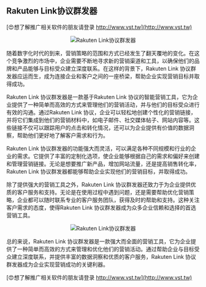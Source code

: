 ## **Rakuten Link协议群发器**

[😍想了解推广相关软件的朋友请登录 http://www.vst.tw](http://www.vst.tw)

 <center><img src="https://vst.tw/MP4/tuiguang/png/8.png" alt="Rakuten Link协议群发器"></center>

随着数字化时代的到来，营销策略的范围和方式已经发生了翻天覆地的变化。在这个竞争激烈的市场中，企业需要不断地寻求新的营销渠道和工具，以确保他们的品牌和产品能够与目标受众建立深度联系。在这样的背景下，Rakuten Link 协议群发器应运而生，成为连接企业和客户之间的一座桥梁，帮助企业实现营销目标并取得成功。

Rakuten Link 协议群发器是一款基于Rakuten Link 协议的智能营销工具，它为企业提供了一种简单而高效的方式来管理他们的营销活动，并与他们的目标受众进行有效的沟通。通过Rakuten Link 协议，企业可以轻松地创建个性化的营销链接，并将它们集成到他们的营销材料中，如电子邮件、社交媒体帖子、网站内容等。这些链接不仅可以跟踪用户的点击和转化情况，还可以为企业提供有价值的数据洞察，帮助他们更好地了解客户需求和行为。

Rakuten Link 协议群发器的功能强大而灵活，可以满足各种不同规模和行业的企业的需求。它提供了丰富的定制化选项，使企业能够根据自己的需求和偏好来创建和管理营销链接。无论是想要推广新产品，增加网站流量，还是提高销售转化率，Rakuten Link 协议群发器都能够帮助企业实现他们的营销目标，并取得成功。

除了提供强大的营销工具之外，Rakuten Link 协议群发器还致力于为企业提供优质的客户服务和支持。无论是在使用过程中遇到问题，还是需要帮助优化营销策略，企业都可以随时联系专业的客户服务团队，获得及时的帮助和支持。这种关注客户需求的态度，使得Rakuten Link 协议群发器成为众多企业信赖和选择的首选营销工具。

 <center><img src="https://vst.tw/MP4/tuiguang/png/6.png" alt="Rakuten Link协议群发器"></center>

总的来说，Rakuten Link 协议群发器是一款强大而全面的营销工具，它为企业提供了一种简单而高效的方式来管理和优化他们的营销活动。通过帮助企业与目标受众建立深度联系，并提供丰富的数据洞察和优质的客户服务，Rakuten Link 协议群发器成为企业实现营销成功的关键利器。

[😍想了解推广相关软件的朋友请登录 http://www.vst.tw](http://www.vst.tw)



